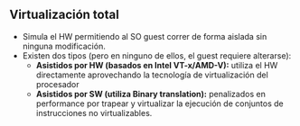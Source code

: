 ## Virtualización total

* Simula el HW permitiendo al SO guest correr de forma aislada sin ninguna modificación.
* Existen dos tipos (pero en ninguno de ellos, el guest requiere alterarse):
	* **Asistidos por HW (basados en Intel VT-x/AMD-V):** utiliza el HW directamente aprovechando la tecnología de virtualización del procesador
	* **Asistidos por SW (utiliza Binary translation):** penalizados en performance por trapear y virtualizar la ejecución de conjuntos de instrucciones no virtualizables.


